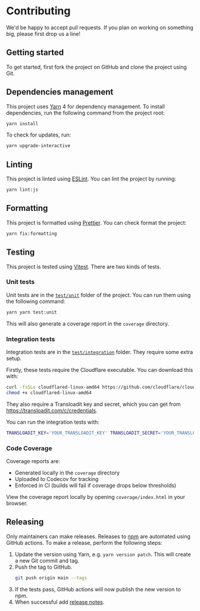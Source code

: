 # Contributing

We'd be happy to accept pull requests. If you plan on working on something big, please first drop us a line!

## Getting started

To get started, first fork the project on GitHub and clone the project using Git.

## Dependencies management

This project uses [Yarn](https://yarnpkg.com) 4 for dependency management. To install dependencies, run the following command from the project root:

```sh
yarn install
```

To check for updates, run:

```sh
yarn upgrade-interactive
```

## Linting

This project is linted using [ESLint](https://eslint.org). You can lint the project by running:

```sh
yarn lint:js
```

## Formatting

This project is formatted using [Prettier](https://prettier.io). You can check format the project:

```sh
yarn fix:formatting
```

## Testing

This project is tested using [Vitest](https://vitest.dev). There are two kinds of tests.

### Unit tests

Unit tests are in the [`test/unit`](test/unit) folder of the project. You can run them using the following command:

```sh
yarn yarn test:unit
```

This will also generate a coverage report in the `coverage` directory.

### Integration tests

Integration tests are in the [`test/integration`](test/integration) folder. They require some extra setup.

Firstly, these tests require the Cloudflare executable. You can download this with:

```sh
curl -fsSLo cloudflared-linux-amd64 https://github.com/cloudflare/cloudflared/releases/latest/download/cloudflared-linux-amd64
chmod +x cloudflared-linux-amd64
```

They also require a Transloadit key and secret, which you can get from https://transloadit.com/c/credentials.

You can run the integration tests with:

```sh
TRANSLOADIT_KEY='YOUR_TRANSLOADIT_KEY' TRANSLOADIT_SECRET='YOUR_TRANSLOADIT_SECRET' CLOUDFLARED_PATH='./cloudflared-linux-amd64' yarn test:integration
```

### Code Coverage

Coverage reports are:

- Generated locally in the `coverage` directory
- Uploaded to Codecov for tracking
- Enforced in CI (builds will fail if coverage drops below thresholds)

View the coverage report locally by opening `coverage/index.html` in your browser.

## Releasing

Only maintainers can make releases. Releases to [npm](https://www.npmjs.com) are automated using GitHub actions. To make a release, perform the following steps:

1. Update the version using Yarn, e.g. `yarn version patch`. This will create a new Git commit and tag.
2. Push the tag to GitHub.
   ```sh
   git push origin main --tags
   ```
3. If the tests pass, GitHub actions will now publish the new version to npm.
4. When successful add [release notes](https://github.com/transloadit/node-sdk/releases).
